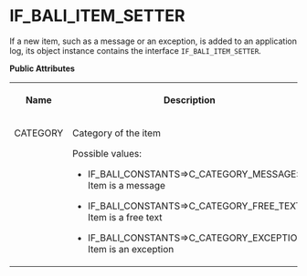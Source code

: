 <!-- loioec892a29c5d0426f981b509cbe7e8ae4 -->

# IF\_BALI\_ITEM\_SETTER

If a new item, such as a message or an exception, is added to an application log, its object instance contains the interface `IF_BALI_ITEM_SETTER`.

**Public Attributes**


<table>
<tr>
<th valign="top">

Name



</th>
<th valign="top">

Description



</th>
</tr>
<tr>
<td valign="top">

CATEGORY



</td>
<td valign="top">

Category of the item

Possible values:

-   IF\_BALI\_CONSTANTS=\>C\_CATEGORY\_MESSAGE: Item is a message

-   IF\_BALI\_CONSTANTS=\>C\_CATEGORY\_FREE\_TEXT: Item is a free text

-   IF\_BALI\_CONSTANTS=\>C\_CATEGORY\_EXCEPTION: Item is an exception




</td>
</tr>
</table>

